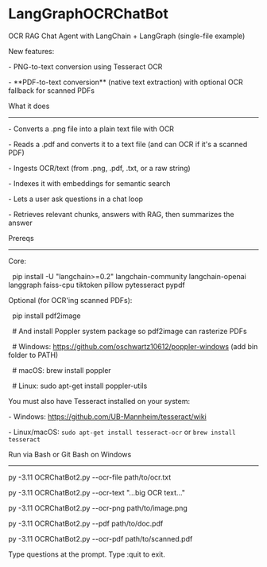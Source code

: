 # LangGraphOCRChatBot





OCR RAG Chat Agent with LangChain + LangGraph (single-file example)



New features:

\- PNG-to-text conversion using Tesseract OCR

\- \*\*PDF-to-text conversion\*\* (native text extraction) with optional OCR fallback for scanned PDFs



What it does

------------

\- Converts a .png file into a plain text file with OCR

\- Reads a .pdf and converts it to a text file (and can OCR if it's a scanned PDF)

\- Ingests OCR/text (from .png, .pdf, .txt, or a raw string)

\- Indexes it with embeddings for semantic search

\- Lets a user ask questions in a chat loop

\- Retrieves relevant chunks, answers with RAG, then summarizes the answer



Prereqs

-------

Core:

&nbsp; pip install -U "langchain>=0.2" langchain-community langchain-openai langgraph faiss-cpu tiktoken pillow pytesseract pypdf



Optional (for OCR'ing scanned PDFs):

&nbsp; pip install pdf2image

&nbsp; # And install Poppler system package so pdf2image can rasterize PDFs

&nbsp; # Windows: https://github.com/oschwartz10612/poppler-windows (add bin folder to PATH)

&nbsp; # macOS:   brew install poppler

&nbsp; # Linux:   sudo apt-get install poppler-utils



You must also have Tesseract installed on your system:

\- Windows: https://github.com/UB-Mannheim/tesseract/wiki

\- Linux/macOS: `sudo apt-get install tesseract-ocr` or `brew install tesseract`



Run via Bash or Git Bash on Windows

---

py -3.11 OCRChatBot2.py --ocr-file path/to/ocr.txt

py -3.11 OCRChatBot2.py --ocr-text "...big OCR text..."

py -3.11 OCRChatBot2.py --ocr-png path/to/image.png

py -3.11 OCRChatBot2.py --pdf path/to/doc.pdf

py -3.11 OCRChatBot2.py --ocr-pdf path/to/scanned.pdf



Type questions at the prompt. Type :quit to exit.

